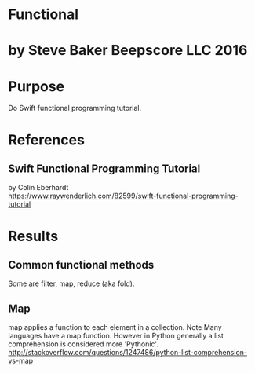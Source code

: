 # Functional
# by Steve Baker Beepscore LLC 2016

# Purpose
Do Swift functional programming tutorial.

# References

## Swift Functional Programming Tutorial
by Colin Eberhardt  
https://www.raywenderlich.com/82599/swift-functional-programming-tutorial

# Results

## Common functional methods
Some are filter, map, reduce (aka fold).

## Map
map applies a function to each element in a collection.
Note Many languages have a map function.
However in Python generally a list comprehension is considered more 'Pythonic'.
http://stackoverflow.com/questions/1247486/python-list-comprehension-vs-map

